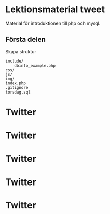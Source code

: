 # Lektionsmaterial tweet

Material för introduktionen till php och mysql.

## Första delen

Skapa struktur

    include/
        dbinfo_example.php
    css/
    js/
    img/
    index.php
    .gitignore
    torsdag.sql

# Twitter
# Twitter
# Twitter
# Twitter
# Twitter
